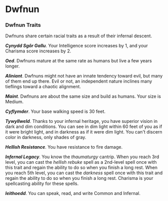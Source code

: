 # Dwfnun

### Dwfnun Traits

Dwfnuns share certain racial traits as a result of their infernal descent.

***Cynydd Sgôr Gallu***. Your Intelligence score increases by 1, and your Charisma score increases by 2.

***Oed***. Dwfnuns mature at the same rate as humans but live a few years longer.

***Aliniant***. Dwfnuns might not have an innate tendency toward evil, but many of them end up there. Evil or not, an independent nature inclines many tieflings toward a chaotic alignment.

***Maint***. Dwfnuns are about the same size and build as humans. Your size is Medium.

***Cyflymder***. Your base walking speed is 30 feet.

***Tywyllweld***. Thanks to your infernal heritage, you have superior vision in dark and dim conditions. You can see in dim light within 60 feet of you as if it were bright light, and in darkness as if it were dim light. You can't discern color in darkness, only shades of gray.

***Hellish Resistance***. You have resistance to fire damage.

***Infernal Legacy***. You know the *thaumaturgy* cantrip. When you reach 3rd level, you can cast the *hellish rebuke* spell as a 2nd-level spell once with this trait and regain the ability to do so when you finish a long rest. When you reach 5th level, you can cast the *darkness* spell once with this trait and regain the ability to do so when you finish a long rest. Charisma is your spellcasting ability for these spells.

***Ieithoedd***. You can speak, read, and write Common and Infernal.